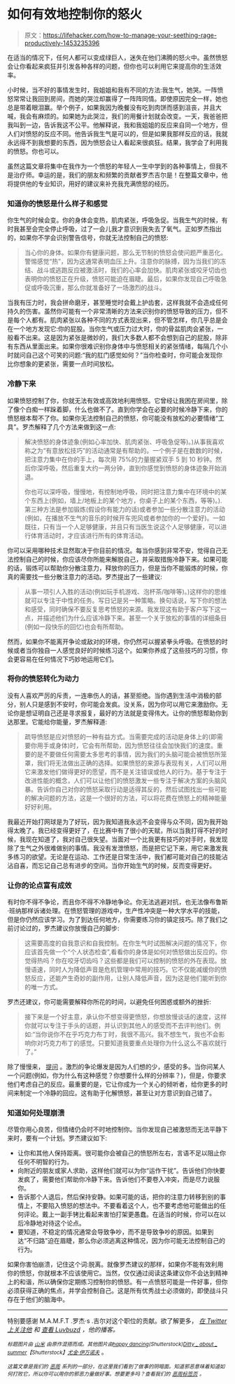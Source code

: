 # 如何有效地控制你的怒火

> 原文：<https://lifehacker.com/how-to-manage-your-seething-rage-productively-1453235396>

在适当的情况下，任何人都可以变成绿巨人，迷失在他们沸腾的怒火中。虽然愤怒会让你看起来疯狂并引发各种各样的问题，但你也可以利用它来提高你的生活效率。



小时候，当不好的事情发生时，我姐姐和我有不同的方法:我生气，她哭。一阵愤怒常常让我回到房间，而她的哭泣却赢得了一阵阵同情。即使原因完全一样，她也总是带着眼泪赢。举个例子，如果我因为晚餐没有吃到肉饼而感到沮丧，并且大喊，我会有麻烦的。如果她为此哭泣，我们的用餐计划就会改变。一天，我爸爸把我叫到一边，告诉我这不公平。他解释说，我和我姐姐的反应来自同一个地方，但人们对愤怒的反应不同。他告诉我生气是可以的，但是如果我那样反应的话，我就永远得不到我想要的东西，因为愤怒会让人看起来很疯狂。结果，我学会了利用我的愤怒。你也可以。

虽然这篇文章将集中在我作为一个愤怒的年轻人一生中学到的各种事情上，但我不是治疗师。幸运的是，我们的朋友和频繁的贡献者罗杰吉尔是！在整篇文章中，他将提供他的专业知识，用好的建议来补充我充满愤怒的经历。

### 知道你的愤怒是什么样子和感觉

你生气的时候会变。你的身体会变热，肌肉紧张，呼吸急促。当我生气的时候，有时我甚至会完全停止呼吸，过了一会儿我才意识到我失去了氧气。正如罗杰指出的，如果你不学会识别警告信号，你就无法控制自己的愤怒:

> 当心你的身体。如果你有健康问题，那么无节制的愤怒会使问题严重恶化。警惕感觉“热”，因为这通常表明血压上升。注意你的脉搏，因为当我们的冻结、战斗或逃跑反应被激活时，我们的心率会加快。肌肉紧张或咬牙切齿也表明你的愤怒正在升级，愤怒可能迫在眉睫。最后，如果你发现自己呼吸急促或呼吸沉重，那么你就准备好了一场激烈的战斗。

当我有压力时，我会拼命磨牙，甚至睡觉时会戴上护齿套，这样我就不会造成任何持久的伤害。虽然你可能有一个非常清晰的方法来识别你的愤怒导致的压力，但不是每个人都有。肌肉紧张以各种不同的方式表现出来，但不管怎样，你几乎总是会在一个地方发现它:你的屁股。当你生气或压力过大时，你的骨盆肌肉会紧张，一般看不出来。这是因为紧张是微妙的，我们大多数人都不会想到自己的屁股，除非有东西从里面出来。如果你很难识别你身体中与愤怒相关的紧张情绪，每隔几个小时就问自己这个可笑的问题:“我的肛门感觉如何？”当你检查时，你可能会发现你比你想象的更紧张，需要一点时间放松。

### 冷静下来

如果愤怒控制了你，你就无法有效或高效地利用愤怒。它曾经让我困在房间里，除了像个白痴一样跺着脚，什么也做不了。直到你学会在必要的时候冷静下来，你的愤怒根本帮不了你。如果你无法控制自己的愤怒，你可能没有放松的必要情绪“工具”。罗杰解释了几个方法来做到这一点:

> 解决愤怒的身体迹象(例如心率加快、肌肉紧张、呼吸急促等)。)从事我喜欢称之为“有意放松技巧”的活动通常是有帮助的。一个例子是在数数的时候，把注意力集中在你的手上，每次用 75%的力量握紧双手 5 到 10 秒钟。然后你深呼吸，然后重复大约一两分钟，直到你感觉到愤怒的身体迹象开始消退。
> 
> 你也可以深呼吸，慢慢地，有控制地呼吸，同时把注意力集中在环境中的某个东西上(例如，墙上/地板上的某个地方，你桌子上的某个东西，等等)。).第三种方法是参加锻炼(假设你有能力的话)或者参加一些分散注意力的活动(例如，在播放不生气的音乐的时候开车兜风或者参加你的一个爱好)。一如既往，只有当一个人足够健康，并且只有当医生说这个人足够健康，可以进行体育活动时，才应该进行所有的体育活动。

你可以采用哪种技术显然取决于你目前的情况。每当你感到非常不安，觉得自己无法控制自己的时候，你应该尽你所能来解脱自己，并采取措施冷静下来。如果可能的话，锻炼可以帮助你分散注意力，释放你的压力，但是当你不能锻炼的时候，你真的需要找一些分散注意力的活动。罗杰提出了一些建议:

> 从事一项引人入胜的活动(例如玩手机游戏、泡杯茶/咖啡等)。)这样你的思维就可以专注于中性的任务。写日记是另一种策略。换句话说，写下你的想法和感受，同时确保不要反复思考愤怒的来源。我发现这有助于客户写下这一点，并描述他们为什么应该冷静下来。甚至一个关于放松的事情的详细条目(例如一段快乐的回忆)也会有所帮助。

然而，如果你不能离开争论或敌对的环境，你仍然可以握紧拳头呼吸。在愤怒的时候或者当你独自一人感觉良好的时候练习这个。如果你养成了这些技巧的习惯，你会更容易在任何情况下巧妙地运用它们。

### 将你的愤怒转化为动力

没有人喜欢严厉的斥责，一连串伤人的话，甚至拒绝。当你遇到生活中消极的部分，别人只是感到不安时，你可能会发疯。没关系，因为你可以用它来激励你。无论你是想证明自己还是寻求报复，最好的方法就是变得伟大。让你的愤怒帮助你到达那里。它能给你能量，罗杰解释道:

> 疏导愤怒是应对愤怒的一种有益方式。当需要完成的活动是身体上的(即需要你用手或身体)时，它会有所帮助，因为愤怒往往会加快我们的速度。重要的是不要做任何需要太多思考的事情，因为我们的头脑可能会被愤怒所笼罩，我们将无法做出正确的选择。如果愤怒的来源与表现有关，人们可以用它来激发他们做得更好的愿望，而不是关注错误或他人的行为。基于专注于改进性能的概念，人们可以让他们的愤怒激发一些专注于解决方案的头脑风暴。告诉你自己对你的愤怒采取行动是适得其反的，然后试图找出一些可能的解决问题的方法，这是一个很好的方法，可以将花费在愤怒上的精神能量好好利用。

我最近开始打网球是为了好玩，因为我知道我永远不会变得与众不同，因为我开始得太晚了。我已经变得更好了，在比赛中有了很小的天赋，所以当我打得不好的时候，我现在知道了，我对自己很失望。当面对一个比我更有技巧的对手时，我发现除了生气之外很难做别的事情。我没有发泄愤怒，而是把它记下来，用它来激发我多练习的欲望。无论是在运动、工作还是日常生活中，我们都可能对自己的技能沾沾自喜，而忘记自己总有进步的空间。当你开始生气的时候，反而变得更好。

### 让你的论点富有成效

有时你不得不争论，而且你不得不冷静地争论。你无法逃避对抗，也无法像布鲁斯·班纳那样诉诸处理。在愤怒管理的游戏中，生产性冲突是一种大学水平的技能，但是你仍然应该学习。为了到达任何地方，你需要练习你的镇定技巧。除了我们之前讨论过的，罗杰建议你放慢自己的脚步:

> 这需要高度的自我意识和自我控制。在你生气时试图解决问题的情况下，你应该首先做一个“个人状态检查”,看看你的身体是如何对愤怒做出反应的。你觉得热吗？你在咬牙切齿吗？这些都是我们可以控制的愤怒的外在表现。放慢语速，同时人为降低声音是危机管理中常用的技巧。它不仅能减缓你的愤怒反应，还能产生奇妙的副作用，让别人降低声音，因为这是他们能听到你的唯一方式。

罗杰还建议，你可能需要解释你所花的时间，以避免任何困惑或额外的挫折:

> 接下来是一个好主意，承认你不想变得更愤怒，你想放慢谈话的速度，这样你就可以专注于手头的话题，并认识到其他人的感受而不去评判他们。例如:“当你说你不在乎巧克力布丁时，我很不高兴。我不想生气，我也不会影响你对巧克力布丁的感觉。只要知道我要重点处理你为什么这么不喜欢就行了。”

除了慢慢来， [提问](https://lifehacker.com/use-the-socratic-method-to-easily-win-arguments-5976891) 。激烈的争论爆发是因为人们想的少，感受的多。当你问某人一个问题(例如，你为什么有这种感觉？你想要什么样的分辨率？)，但是，你要求他们考虑自己的反应。最重要的是，它让你成为一个关心的倾听者，给你更多的时间来制定一个冷静的回应。这有助于化解愤怒，甚至让对方意识到自己错了。

### 知道如何处理崩溃

尽管你用心良苦，但情绪仍会时不时地控制你。当你发现自己被激怒而无法平静下来时，要有一个计划。罗杰建议如下:

*   让你和其他人保持距离。很可能你会被自己的愤怒所左右，言语不足以阻止你任何不明智的行为。
*   向附近的朋友或家人求助，这样他们就可以为你“运作干扰”。告诉他们你快要发疯了，需要他们帮助你冷静下来。告诉他们不要卷入冲突，而是尽力说服你。
*   告诉那个人退后，然后保持安静。如果可能的话，把你的注意力转移到别的事情上，不要陷入愤怒的想法中。不要看着这个人，也不要考虑他可能做出的任何评论。戴上一副手铐比看起来害怕打架更愚蠢。在适当的时候，你可以在以后冷静地对待这个论点。
*   要知道，不稳定的情况通常会导致争吵，而不是导致争吵的原因。如果到达“不归路”迫在眉睫，那么你必须逃离这种情况，因为你可能无法控制自己的行为。

如果你害怕崩溃，记住这个词:脱离。就像罗杰建议的那样，如果你不能有效利用你的愤怒，你就根本不应该使用它。当然，仅仅通过阅读这条建议你不会达到精神上的和谐，所以确保你定期练习控制你的愤怒。有一点愤怒可能是一件好事，但你必须获得正确的焦点，并学会控制自己。这是所有优秀战士必须做的，即使战斗只存在于他们的脑海中。

* * *

特别要感谢 M.A.M.F.T .罗杰·s .吉尔对这个职位的贡献。欲了解更多， [*在 Twitter 上关注他*](http://twitter.com/rogergil79) *和* [*查看 Luvbuzd*](http://www.luvbuzd.tv/) *，他的播客。*

*<small>标题图片由</small>* [*<small>山米</small>*](http://samzsketchbook.blogspot.com/2010/02/hulk-concept-art.html) *<small>由原作混搭而成。其他图片由</small>*[*<small>happy dancing</small>*](http://www.shutterstock.com/pic.mhtml?id=135991739)*<small>(Shutterstock)</small>*[*<small>Ditty _ about _ summer</small>*](http://www.shutterstock.com/pic.mhtml?id=131659391)*<small>【Shutterstock】</small>[*<small>尤金·伊万诺夫</small>*](http://www.shutterstock.com/pic.mhtml?id=25891651)* 。

*<small>这篇文章是我们的</small>* [*<small>恶周</small>*](https://lifehacker.com/welcome-to-lifehackers-fourth-annual-evil-week-1453143089) *<small>系列的一部分，在这里我们看到了做事的阴暗面。知道邪恶意味着知道如何打败它，所以你可以用你的邪恶力量做好事。想要更多吗？查看我们的</small>* [*<small>恶周标签页</small>*](http://lifehacker.com/tag/evilweek) *<small>。</small>*